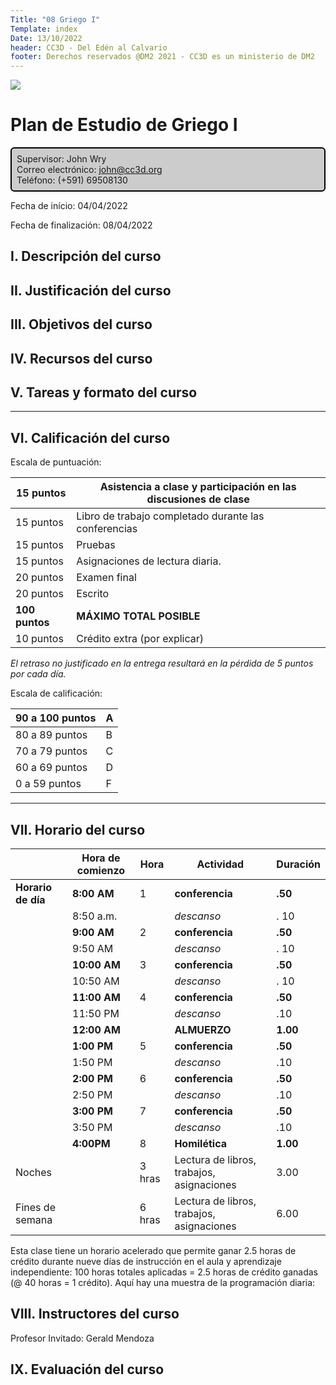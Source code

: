 ```yaml
---
Title: "08 Griego I"
Template: index
Date: 13/10/2022
header: CC3D - Del Edén al Calvario
footer: Derechos reservados @DM2 2021 - CC3D es un ministerio de DM2
---
```

<a href="https://cloud.cc3d.org/index.php/apps/cms_pico/pico/cc3d-2022/plan"><img src="https://cloud.cc3d.org/index.php/apps/cms_pico/pico/cc3d-2022/assets/images/cc3d-logo-white.webp" class="logoTop"></img></a>





# Plan de Estudio de Griego I

<div class="sil-info" style="border:solid windowtext 1.5pt;
padding:6.0pt 6.0pt 6.0pt 6.0pt;
background:#CCCCCC;
border-radius: 6px;">
Supervisor: John Wry </br>
Correo electrónico: <a href="maito:john@cc3d.org">john@cc3d.org</a></br>
Teléfono: (+591) 69508130</br></div>

Fecha de início: 04/04/2022

Fecha de finalización: 08/04/2022

## I. Descripción del curso

## II. Justificación del curso

## III. Objetivos del curso

## IV. Recursos del curso

## V. Tareas y formato del curso

<hr>

## VI. Calificación del curso

Escala de puntuación:

| 15 puntos      | Asistencia a clase y participación en las discusiones de clase |
| -------------- | ------------------------------------------------------------ |
| 15 puntos      | Libro de trabajo completado durante las conferencias         |
| 15 puntos      | Pruebas                                                      |
| 15 puntos      | Asignaciones de lectura diaria.                              |
| 20 puntos      | Examen final                                                 |
| 20 puntos      | Escrito                                                      |
| **100 puntos** | **MÁXIMO TOTAL POSIBLE**                                     |
| 10 puntos      | Crédito extra (por explicar)                                 |

*El retraso no justificado en la entrega resultará en la pérdida de 5 puntos por cada día.*

Escala de calificación:

| 90 a 100 puntos | A    |
| --------------- | ---- |
| 80 a 89 puntos  | B    |
| 70 a 79 puntos  | C    |
| 60 a 69 puntos  | D    |
| 0 a 59 puntos   | F    |

<hr>

## VII. Horario del curso

|                    | **Hora de comienzo** | Hora   | **Actividad**                             | **Duración** |
| :----------------- | -------------------- | ------ | ----------------------------------------- | ------------ |
| **Horario de día** | **8:00** **AM**      | 1      | **conferencia**                           | **.50**      |
|                    | 8:50 a.m.            |        | *descanso*                                | . 10         |
|                    | **9:00** **AM**      | 2      | **conferencia**                           | **.50**      |
|                    | 9:50 AM              |        | *descanso*                                | . 10         |
|                    | **10:00 AM**         | 3      | **conferencia**                           | **.50**      |
|                    | 10:50 AM             |        | *descanso*                                | . 10         |
|                    | **11:00** **AM**     | 4      | **conferencia**                           | **.50**      |
|                    | 11:50 PM             |        | *descanso*                                | .10          |
|                    | **12:00** **AM**     |        | **ALMUERZO**                              | **1.00**     |
|                    | **1:00** **PM**      | 5      | **conferencia**                           | **.50**      |
|                    | 1:50 PM              |        | *descanso*                                | .10          |
|                    | **2:00** **PM**      | 6      | **conferencia**                           | **.50**      |
|                    | 2:50 PM              |        | *descanso*                                | .10          |
|                    | **3:00 PM**          | 7      | **conferencia**                           | **.50**      |
|                    | 3:50 PM              |        | *descanso*                                | .10          |
|                    | **4:00PM**           | 8      | **Homilética**                            | **1.00**     |
| Noches             |                      | 3 hras | Lectura de libros, trabajos, asignaciones | 3.00         |
| Fines de semana    |                      | 6 hras | Lectura de libros, trabajos, asignaciones | 6.00         |

Esta clase tiene un horario acelerado que permite ganar 2.5 horas de crédito durante nueve días de instrucción en el aula y aprendizaje independiente: 100 horas totales aplicadas = 2.5 horas de crédito ganadas (@ 40 horas = 1 crédito). Aquí hay una muestra de la programación diaria:

## VIII. Instructores del curso

Profesor Invitado: Gerald Mendoza

## IX. Evaluación del curso

